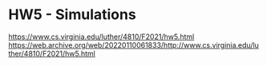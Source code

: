 # HW5 - Simulations

https://www.cs.virginia.edu/luther/4810/F2021/hw5.html
https://web.archive.org/web/20220110061833/http://www.cs.virginia.edu/luther/4810/F2021/hw5.html
